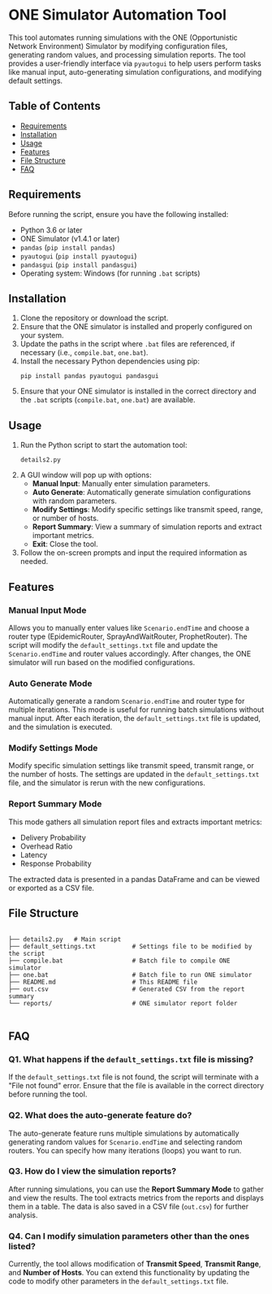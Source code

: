 <!DOCTYPE html>
<html lang="en">
<head>
    <meta charset="UTF-8">
    <meta name="viewport" content="width=device-width, initial-scale=1.0">
</head>
<body>

<h1>ONE Simulator Automation Tool</h1>

<p>This tool automates running simulations with the ONE (Opportunistic Network Environment) Simulator by modifying configuration files, generating random values, and processing simulation reports. The tool provides a user-friendly interface via <code>pyautogui</code> to help users perform tasks like manual input, auto-generating simulation configurations, and modifying default settings.</p>

<h2>Table of Contents</h2>
<ul>
    <li><a href="#requirements">Requirements</a></li>
    <li><a href="#installation">Installation</a></li>
    <li><a href="#usage">Usage</a></li>
    <li><a href="#features">Features</a></li>
    <li><a href="#file-structure">File Structure</a></li>
    <li><a href="#faq">FAQ</a></li>
</ul>

<h2 id="requirements">Requirements</h2>
<p>Before running the script, ensure you have the following installed:</p>
<ul>
    <li>Python 3.6 or later</li>
    <li>ONE Simulator (v1.4.1 or later)</li>
    <li><code>pandas</code> (<code>pip install pandas</code>)</li>
    <li><code>pyautogui</code> (<code>pip install pyautogui</code>)</li>
    <li><code>pandasgui</code> (<code>pip install pandasgui</code>)</li>
    <li>Operating system: Windows (for running <code>.bat</code> scripts)</li>
</ul>

<h2 id="installation">Installation</h2>
<ol>
    <li>Clone the repository or download the script.</li>
    <li>Ensure that the ONE simulator is installed and properly configured on your system.</li>
    <li>Update the paths in the script where <code>.bat</code> files are referenced, if necessary (i.e., <code>compile.bat</code>, <code>one.bat</code>).</li>
    <li>Install the necessary Python dependencies using pip:
        <pre><code>pip install pandas pyautogui pandasgui</code></pre>
    </li>
    <li>Ensure that your ONE simulator is installed in the correct directory and the <code>.bat</code> scripts (<code>compile.bat</code>, <code>one.bat</code>) are available.</li>
</ol>

<h2 id="usage">Usage</h2>
<ol>
    <li>Run the Python script to start the automation tool:
        <pre><code>details2.py</code></pre>
    </li>
    <li>A GUI window will pop up with options:
        <ul>
            <li><strong>Manual Input</strong>: Manually enter simulation parameters.</li>
            <li><strong>Auto Generate</strong>: Automatically generate simulation configurations with random parameters.</li>
            <li><strong>Modify Settings</strong>: Modify specific settings like transmit speed, range, or number of hosts.</li>
            <li><strong>Report Summary</strong>: View a summary of simulation reports and extract important metrics.</li>
            <li><strong>Exit</strong>: Close the tool.</li>
        </ul>
    </li>
    <li>Follow the on-screen prompts and input the required information as needed.</li>
</ol>

<h2 id="features">Features</h2>

<h3 id="manual-input-mode">Manual Input Mode</h3>
<p>Allows you to manually enter values like <code>Scenario.endTime</code> and choose a router type (EpidemicRouter, SprayAndWaitRouter, ProphetRouter). The script will modify the <code>default_settings.txt</code> file and update the <code>Scenario.endTime</code> and router values accordingly. After changes, the ONE simulator will run based on the modified configurations.</p>

<h3 id="auto-generate-mode">Auto Generate Mode</h3>
<p>Automatically generate a random <code>Scenario.endTime</code> and router type for multiple iterations. This mode is useful for running batch simulations without manual input. After each iteration, the <code>default_settings.txt</code> file is updated, and the simulation is executed.</p>

<h3 id="modify-settings-mode">Modify Settings Mode</h3>
<p>Modify specific simulation settings like transmit speed, transmit range, or the number of hosts. The settings are updated in the <code>default_settings.txt</code> file, and the simulator is rerun with the new configurations.</p>

<h3 id="report-summary-mode">Report Summary Mode</h3>
<p>This mode gathers all simulation report files and extracts important metrics:</p>
<ul>
    <li>Delivery Probability</li>
    <li>Overhead Ratio</li>
    <li>Latency</li>
    <li>Response Probability</li>
</ul>
<p>The extracted data is presented in a pandas DataFrame and can be viewed or exported as a CSV file.</p>

<h2 id="file-structure">File Structure</h2>
<pre>
<code>
├── details2.py   # Main script
├── default_settings.txt          # Settings file to be modified by the script
├── compile.bat                   # Batch file to compile ONE simulator
├── one.bat                       # Batch file to run ONE simulator
├── README.md                     # This README file
├── out.csv                       # Generated CSV from the report summary
└── reports/                      # ONE simulator report folder
</code>
</pre>

<h2 id="faq">FAQ</h2>

<h3>Q1. What happens if the <code>default_settings.txt</code> file is missing?</h3>
<p>If the <code>default_settings.txt</code> file is not found, the script will terminate with a "File not found" error. Ensure that the file is available in the correct directory before running the tool.</p>

<h3>Q2. What does the <strong>auto-generate</strong> feature do?</h3>
<p>The auto-generate feature runs multiple simulations by automatically generating random values for <code>Scenario.endTime</code> and selecting random routers. You can specify how many iterations (loops) you want to run.</p>

<h3>Q3. How do I view the simulation reports?</h3>
<p>After running simulations, you can use the <strong>Report Summary Mode</strong> to gather and view the results. The tool extracts metrics from the reports and displays them in a table. The data is also saved in a CSV file (<code>out.csv</code>) for further analysis.</p>

<h3>Q4. Can I modify simulation parameters other than the ones listed?</h3>
<p>Currently, the tool allows modification of <strong>Transmit Speed</strong>, <strong>Transmit Range</strong>, and <strong>Number of Hosts</strong>. You can extend this functionality by updating the code to modify other parameters in the <code>default_settings.txt</code> file.</p>

</body>
</html>

